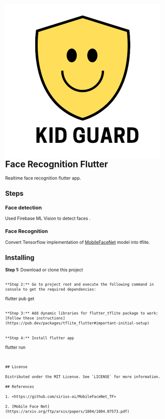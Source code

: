 <img src="/android/app/src/main/res/mipmap-hdpi/ic_launcher.png" align="left"
     alt="Face recognition">
# Face Recognition Flutter

Realtime face recognition flutter app.

 

## Steps

### Face detection

Used Firebase ML Vision to detect faces .

### Face Recognition

Convert Tensorflow implementation of [MobileFaceNet](https://github.com/sirius-ai/MobileFaceNet_TF) model into tflite.




## Installing


**Step 1:** Download or clone this project
```

**Step 2:** Go to project root and execute the following command in console to get the required dependencies: 
```
flutter pub get 
```

**Step 3:** Add dynamic libraries for flutter_tflite package to work:
[Follow these instructions](https://pub.dev/packages/tflite_flutter#important-initial-setup)


**Step 4:** Install flutter app
```
flutter run 
```


## License

Distributed under the MIT License. See `LICENSE` for more information.

## References

1. <https://github.com/sirius-ai/MobileFaceNet_TF>

2. [Mobile Face Net](https://arxiv.org/ftp/arxiv/papers/1804/1804.07573.pdf)
